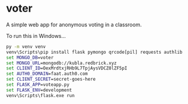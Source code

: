 # voter
A simple web app for anonymous voting in a classroom.

To run this in Windows...

```cmd
py -m venv venv
venv\Scripts\pip install flask pymongo qrcode[pil] requests authlib
set MONGO_DB=voter
set MONGO_URL=mongodb://kubla.redbrick.xyz
set CLIENT_ID=OexMrdtxjRHb9L7TpjAysVDCZ0lZF5pI
set AUTH0_DOMAIN=faat.auth0.com
set CLIENT_SECRET=secret-goes-here
set FLASK_APP=voteapp.py
set FLASK_ENV=development
venv\Scripts\flask.exe run
```
